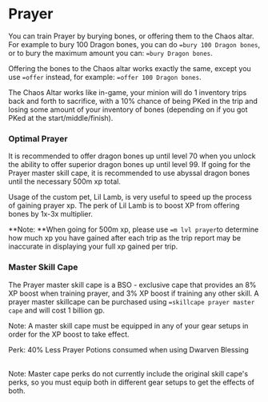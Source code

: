 # Prayer

You can train Prayer by burying bones, or offering them to the Chaos altar. For example to bury 100 Dragon bones, you can do `=bury 100 Dragon bones`, or to bury the maximum amount you can: `=bury Dragon bones`.

Offering the bones to the Chaos altar works exactly the same, except you use `=offer` instead, for example: `=offer 100 Dragon bones`.

The Chaos Altar works like in-game, your minion will do 1 inventory trips back and forth to sacrifice, with a 10% chance of being PKed in the trip and losing some amount of your inventory of bones (depending on if you got PKed at the start/middle/finish).  

### Optimal Prayer

It is recommended to offer dragon bones up until level 70 when you unlock the ability to offer superior dragon bones up until level 99. If going for the Prayer master skill cape, it is recommended to use abyssal dragon bones until the necessary 500m xp total.

Usage of the custom pet, Lil Lamb, is very useful to speed up the process of gaining prayer xp. The perk of Lil Lamb is to boost XP from offering bones by 1x-3x multiplier. 

**Note: **When going for 500m xp, please use `=m lvl prayer`to determine how much xp you have gained after each trip as the trip report may be inaccurate in displaying your full xp gained per trip.

### Master Skill Cape

The Prayer master skill cape is a BSO - exclusive cape that provides an 8% XP boost when training prayer, and 3% XP boost if training any other skill. A prayer master skillcape can be purchased using `=skillcape prayer master cape`  and will cost 1 billion gp.

Note: A master skill cape must be equipped in any of your gear setups in order for the XP boost to take effect. 

Perk: 40% Less Prayer Potions consumed when using Dwarven Blessing

\
Note: Master cape perks do not currently include the original skill cape's perks, so you must equip both in different gear setups to get the effects of both.




